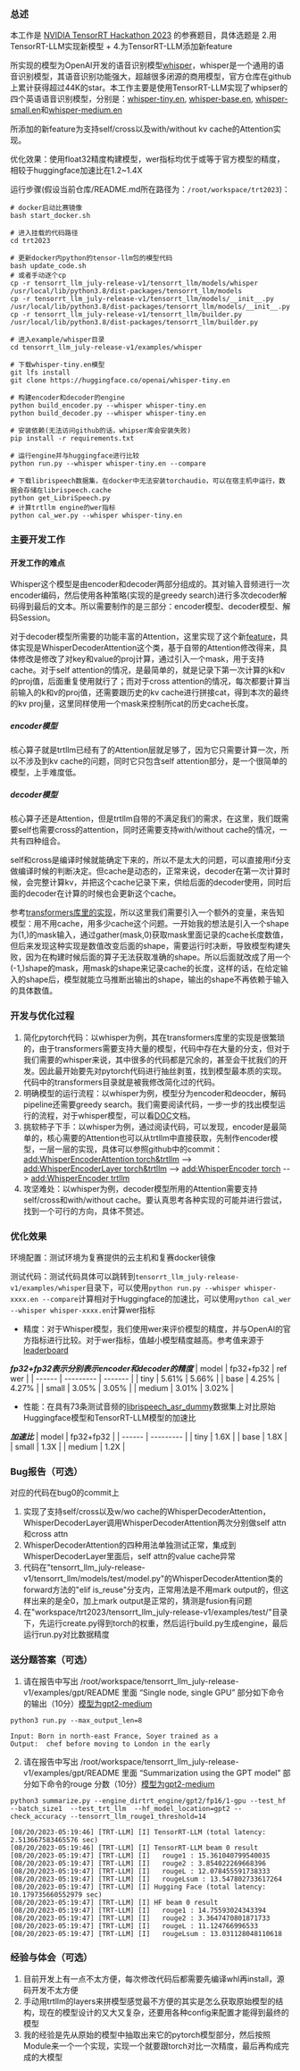 ### 总述

本工作是 [NVIDIA TensorRT Hackathon 2023](https://github.com/NVIDIA/trt-samples-for-hackathon-cn/tree/master/Hackathon2023) 的参赛题目，具体选题是 2.用TensorRT-LLM实现新模型 + 4.为TensorRT-LLM添加新feature

所实现的模型为OpenAI开发的语音识别模型[whisper](https://github.com/openai/whisper)，whisper是一个通用的语音识别模型，其语音识别功能强大，超越很多闭源的商用模型，官方仓库在github上累计获得超过44K的star。本工作主要是使用TensorRT-LLM实现了whipser的四个英语语音识别模型，分别是：[whisper-tiny.en](https://huggingface.co/openai/whisper-tiny.en), [whisper-base.en](https://huggingface.co/openai/whisper-base.en), [whisper-small.en](https://huggingface.co/openai/whisper-small.en)和[whisper-medium.en](https://huggingface.co/openai/whisper-medium.en)

所添加的新feature为支持self/cross以及with/without kv cache的Attention实现。

优化效果：使用float32精度构建模型，wer指标均优于或等于官方模型的精度，相较于huggingface加速比在1.2~1.4X

运行步骤(假设当前仓库/README.md所在路径为：```/root/workspace/trt2023```)：
```
# docker启动比赛镜像
bash start_docker.sh

# 进入挂载的代码路径
cd trt2023

# 更新docker内python的tensor-llm包的模型代码
bash update_code.sh
# 或者手动逐个cp
cp -r tensorrt_llm_july-release-v1/tensorrt_llm/models/whisper /usr/local/lib/python3.8/dist-packages/tensorrt_llm/models
cp -r tensorrt_llm_july-release-v1/tensorrt_llm/models/__init__.py /usr/local/lib/python3.8/dist-packages/tensorrt_llm/models/__init__.py
cp -r tensorrt_llm_july-release-v1/tensorrt_llm/builder.py /usr/local/lib/python3.8/dist-packages/tensorrt_llm/builder.py

# 进入example/whisper目录
cd tensorrt_llm_july-release-v1/examples/whisper

# 下载whisper-tiny.en模型
git lfs install
git clone https://huggingface.co/openai/whisper-tiny.en

# 构建encoder和decoder的engine
python build_encoder.py --whisper whisper-tiny.en
python build_decoder.py --whisper whisper-tiny.en

# 安装依赖(无法访问github的话，whipser库会安装失败)
pip install -r requirements.txt

# 运行engine并与huggingface进行比较
python run.py --whisper whisper-tiny.en --compare

# 下载librispeech数据集，在docker中无法安装torchaudio，可以在宿主机中运行，数据会存储在librispeech.cache
python get_LibriSpeech.py
# 计算trtllm engine的wer指标
python cal_wer.py --whisper whisper-tiny.en
```

### 主要开发工作

#### 开发工作的难点

Whisper这个模型是由encoder和decoder两部分组成的。其对输入音频进行一次encoder编码，然后使用各种策略(实现的是greedy search)进行多次decoder解码得到最后的文本。所以需要制作的是三部分：encoder模型、decoder模型、解码Session。

对于decoder模型所需要的功能丰富的Attention，这里实现了这个新[feature](tensorrt_llm_july-release-v1/tensorrt_llm/models/whisper/model.py)，具体实现是WhisperDecoderAttention这个类，基于自带的Attention修改得来，具体修改是修改了对key和value的proj计算，通过引入一个mask，用于支持cache。对于self attention的情况，是最简单的，就是记录下第一次计算的k和v的proj值，后面重复使用就行了；而对于cross attention的情况，每次都要计算当前输入的k和v的proj值，还需要跟历史的kv cache进行拼接cat，得到本次的最终的kv proj量，这里同样使用一个mask来控制所cat的历史cache长度。

##### encoder模型
核心算子就是trtllm已经有了的Attention层就足够了，因为它只需要计算一次，所以不涉及到kv cache的问题，同时它只包含self attention部分，是一个很简单的模型，上手难度低。

##### decoder模型
核心算子还是Attention，但是trtllm自带的不满足我们的需求，在这里，我们既需要self也需要cross的attention，同时还需要支持with/without cache的情况，一共有四种组合。

self和cross是编译时候就能确定下来的，所以不是太大的问题，可以直接用if分支做编译时候的判断决定。但cache是动态的，正常来说，decoder在第一次计算时候，会完整计算kv，并把这个cache记录下来，供给后面的decoder使用，同时后面的decoder在计算的时候也会更新这个cache。

参考[transformers库里的实现](transformers/src/transformers/models/whisper/modeling_whisper.py)，所以这里我们需要引入一个额外的变量，来告知模型：用不用cache，用多少cache这个问题。一开始我的想法是引入一个shape为(1,)的mask输入，通过gather(mask,0)获取mask里面记录的cache长度数值，但后来发现这种实现是数值改变后面的shape，需要运行时决断，导致模型构建失败，因为在构建时候后面的算子无法获取准确的shape。所以后面就改成了用一个(-1,)shape的mask，用mask的shape来记录cache的长度，这样的话，在给定输入的shape后，模型就能立马推断出输出的shape，输出的shape不再依赖于输入的具体数值。

### 开发与优化过程

1. 简化pytorch代码：以whisper为例，其在transformers库里的实现是很繁琐的，由于transformers需要支持大量的模型，代码中存在大量的分支，但对于我们需要的whisper来说，其中很多的代码都是冗余的，甚至会干扰我们的开发。因此最开始要先对pytorch代码进行抽丝剥茧，找到模型最本质的实现。代码中的transformers目录就是被我修改简化过的代码。
2. 明确模型的运行流程：以whisper为例，模型分为encoder和deocder，解码pipeline还需要greedy search。我们需要阅读代码，一步一步的找出模型运行的流程，对于whisper模型，可以看[DOC](./DOC.md)文档。
3. 挑软柿子下手：以whisper为例，通过阅读代码，可以发现，encoder是最简单的，核心需要的Attention也可以从trtllm中直接获取，先制作encoder模型，一层一层的实现，具体可以参照github中的commit：[add:WhisperEncoderAttention torch&trtllm](https://github.com/EdVince/whisper-trtllm/commit/32e6c86348501dbdb439c8781f61d17270171005) --> [add:WhisperEncoderLayer torch&trtllm](https://github.com/EdVince/whisper-trtllm/commit/a032479660de452ff1968b3099aa19b95352604c) --> [add:WhisperEncoder torch](https://github.com/EdVince/whisper-trtllm/commit/db4ddb1caa73397a0ccdefa5cb25f232a99434a9) --> [add:WhisperEncoder trtllm](https://github.com/EdVince/whisper-trtllm/commit/1ce15ae9bfdd8c0d9a51b5aecfa4a17c30702833)
4. 攻坚难处：以whisper为例，decoder模型所用的Attention需要支持self/cross和with/without cache。要认真思考各种实现的可能并进行尝试，找到一个可行的方向，具体不赘述。

### 优化效果

环境配置：测试环境为复赛提供的云主机和复赛docker镜像

测试代码：测试代码具体可以跳转到```tensorrt_llm_july-release-v1/examples/whisper```目录下，可以使用```python run.py --whisper whisper-xxxx.en --compare```计算相对于Huggingface的加速比，可以使用```python cal_wer --whisper whisper-xxxx.en```计算wer指标

- 精度：对于Whisper模型，我们使用wer来评价模型的精度，并与OpenAI的官方指标进行比较。对于wer指标，值越小模型精度越高。参考值来源于[leaderboard](https://huggingface.co/spaces/hf-audio/open_asr_leaderboard)

***fp32+fp32表示分别表示encoder和decoder的精度***
| model  | fp32+fp32 | ref wer |
| ------ | --------- | ------- |
| tiny   | 5.61%     | 5.66%   |
| base   | 4.25%     | 4.27%   |
| small  | 3.05%     | 3.05%   |
| medium | 3.01%     | 3.02%   |

- 性能：在具有73条测试音频的[librispeech_asr_dummy](https://huggingface.co/datasets/hf-internal-testing/librispeech_asr_dummy)数据集上对比原始Huggingface模型和TensorRT-LLM模型的加速比

***加速比***
| model  | fp32+fp32 |
| ------ | --------- |
| tiny   | 1.6X      |
| base   | 1.8X      |
| small  | 1.3X      |
| medium | 1.2X      |

### Bug报告（可选）

对应的代码在bug0的commit上
1. 实现了支持self/cross以及w/wo cache的WhisperDecoderAttention，WhisperDecoderLayer调用WhisperDecoderAttention两次分别做self attn和cross attn
2. WhisperDecoderAttention的四种用法单独测试正常，集成到WhisperDecoderLayer里面后，self attn的value cache异常
3. 代码在"tensorrt_llm_july-release-v1/tensorrt_llm/models/test/model.py"的WhisperDecoderAttention类的forward方法的"elif is_reuse"分支内，正常用法是不用mark output的，但这样出来的是全0，加上mark output是正常的，猜测是fusion有问题
4. 在"workspace/trt2023/tensorrt_llm_july-release-v1/examples/test/"目录下，先运行create.py得到torch的权重，然后运行build.py生成engine，最后运行run.py对比数据精度

### 送分题答案（可选）

1. 请在报告中写出 /root/workspace/tensorrt_llm_july-release-v1/examples/gpt/README 里面 “Single node, single GPU” 部分如下命令的输出（10分）[模型为gpt2-medium](https://huggingface.co/gpt2-medium)
```
python3 run.py --max_output_len=8 

Input: Born in north-east France, Soyer trained as a
Output:  chef before moving to London in the early
```

2. 请在报告中写出 /root/workspace/tensorrt_llm_july-release-v1/examples/gpt/README 里面 “Summarization using the GPT model” 部分如下命令的rouge 分数（10分）[模型为gpt2-medium](https://huggingface.co/gpt2-medium)
```
python3 summarize.py --engine_dirtrt_engine/gpt2/fp16/1-gpu --test_hf  --batch_size1  --test_trt_llm  --hf_model_location=gpt2 --check_accuracy --tensorrt_llm_rouge1_threshold=14

[08/20/2023-05:19:46] [TRT-LLM] [I] TensorRT-LLM (total latency: 2.513667583465576 sec)
[08/20/2023-05:19:46] [TRT-LLM] [I] TensorRT-LLM beam 0 result
[08/20/2023-05:19:47] [TRT-LLM] [I]   rouge1 : 15.361040799540035
[08/20/2023-05:19:47] [TRT-LLM] [I]   rouge2 : 3.854022269668396
[08/20/2023-05:19:47] [TRT-LLM] [I]   rougeL : 12.078455591738333
[08/20/2023-05:19:47] [TRT-LLM] [I]   rougeLsum : 13.547802733617264
[08/20/2023-05:19:47] [TRT-LLM] [I] Hugging Face (total latency: 10.179735660552979 sec)
[08/20/2023-05:19:47] [TRT-LLM] [I] HF beam 0 result
[08/20/2023-05:19:47] [TRT-LLM] [I]   rouge1 : 14.75593024343394
[08/20/2023-05:19:47] [TRT-LLM] [I]   rouge2 : 3.3647470801871733
[08/20/2023-05:19:47] [TRT-LLM] [I]   rougeL : 11.124766996533
[08/20/2023-05:19:47] [TRT-LLM] [I]   rougeLsum : 13.031128048110618
```

### 经验与体会（可选）

1. 目前开发上有一点不太方便，每次修改代码后都需要先编译whl再install，源码开发不太方便
2. 手动用trtllm的layers来拼模型感觉最不方便的其实是怎么获取原始模型的结构，现在的模型设计的又大又复杂，还要用各种config来配置才能得到最终的模型
3. 我的经验是先从原始的模型中抽取出来它的pytorch模型部分，然后按照Module来一个一个实现，实现一个就要跟torch对比一次精度，最后再构成完成的大模型

